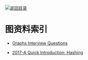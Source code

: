 [![返回目录](https://parg.co/UGo)](https://parg.co/b4z)

# 图资料索引

* [Graphs Interview Questions](http://www.techiedelight.com/graphs-interview-questions/)

- [2017-A Quick Introduction: Hashing](https://hackernoon.com/a-quick-introduction-hashing-c32d1dc91871)
